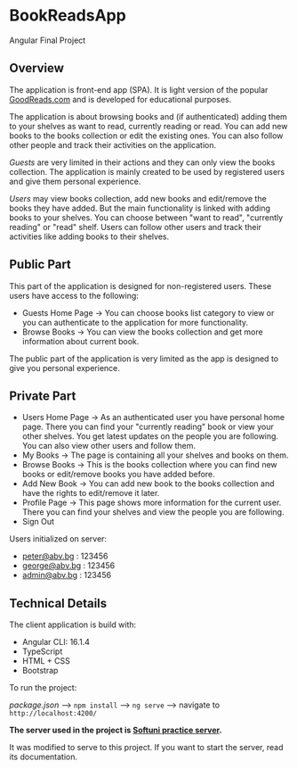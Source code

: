 # BookReadsApp

Angular Final Project

## Overview 

The application is front-end app (SPA). It is light version of the popular [GoodReads.com](https://www.goodreads.com/) and is developed for educational purposes.

The application is about browsing books and (if authenticated) adding them to your shelves as want to read, currently reading or read. You can add new books to the books collection or edit the existing ones. You can also follow other people and track their activities on the application.

*Guests* are very limited in their actions and they can only view the books collection. The application is mainly created to be used by registered users and give them personal experience. 

*Users* may view books collection, add new books and edit/remove the books they have added. But the main functionality is linked with adding books to your shelves. You can choose between "want to read", "currently reading" or "read" shelf. Users can follow other users and track their activities like adding books to their shelves. 

## Public Part

This part of the application is designed for non-registered users. These users have access to the following:

- Guests Home Page -> You can choose books list category to view or you can authenticate to the application for more functionality.
- Browse Books -> You can view the books collection and get more information about current book.

The public part of the application is very limited as the app is designed to give you personal experience.

## Private Part

- Users Home Page -> As an authenticated user you have personal home page. There you can find your "currently reading" book or view your other shelves. You get latest updates on the people you are following. You can also view other users and follow them.
- My Books -> The page is containing all your shelves and books on them.
- Browse Books -> This is the books collection where you can find new books or edit/remove books you have added before.
- Add New Book -> You can add new book to the books collection and have the rights to edit/remove it later.
- Profile Page -> This page shows more information for the current user. There you can find your shelves and view the people you are following.
- Sign Out

Users initialized on server:

- peter@abv.bg : 123456
- george@abv.bg : 123456
- admin@abv.bg : 123456

## Technical Details

The client application is build with:

- Angular CLI: 16.1.4
- TypeScript
- HTML + CSS
- Bootstrap

To run the project:

*package.json* --> `npm install` --> `ng serve` --> navigate to `http://localhost:4200/`

**The server used in the project is [Softuni practice server](https://github.com/softuni-practice-server/softuni-practice-server).**

It was modified to serve to this project. If you want to start the server, read its documentation.